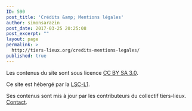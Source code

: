 ```yaml
---
ID: 590
post_title: 'Crédits &amp; Mentions légales'
author: simonsarazin
post_date: 2017-03-25 20:25:08
post_excerpt: ""
layout: page
permalink: >
  http://tiers-lieux.org/credits-mentions-legales/
published: true
---
```

Les contenus du site sont sous licence <a href="https://creativecommons.org/licenses/by-sa/3.0/fr/" target="_blank">CC BY SA 3.0</a>.

Ce site est hébergé par la <a href="http://legalserviceforcommons.initiative.place/" target="_blank">LSC-L1</a>.

Ses contenus sont mis à jour par les contributeurs du collectif tiers-lieux. <a href="http://tiers-lieux.org/contact/" target="_blank">Contact</a>.